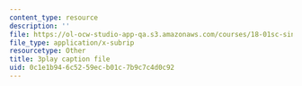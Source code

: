 ```yaml
---
content_type: resource
description: ''
file: https://ol-ocw-studio-app-qa.s3.amazonaws.com/courses/18-01sc-single-variable-calculus-fall-2010/0c1e1b946c5259ecb01c7b9c7c4d0c92_FK1n3TVQIhc.vtt
file_type: application/x-subrip
resourcetype: Other
title: 3play caption file
uid: 0c1e1b94-6c52-59ec-b01c-7b9c7c4d0c92
---
```

